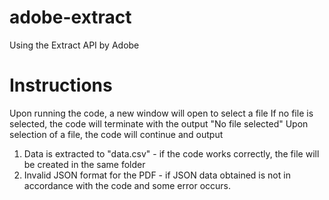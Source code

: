 # adobe-extract
Using the Extract API by Adobe

# Instructions

Upon running the code, a new window will open to select a file
If no file is selected, the code will terminate with the output "No file selected"
Upon selection of a file, the code will continue and output 
1. Data is extracted to "data.csv" - if the code works correctly, the file will be created in the same folder
2. Invalid JSON format for the PDF - if JSON data obtained is not in accordance with the code and some error occurs.


